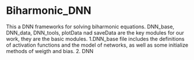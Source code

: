 # Biharmonic_DNN
This a DNN frameworks for solving biharmonic equations.  DNN_base, DNN_data, DNN_tools, plotData nad saveData are the key modules for our work, they are the basic modules.
1.DNN_base file includes the definitions of activation functions and the model of networks, as well as some initialize methods of weigth and bias.
2. DNN
